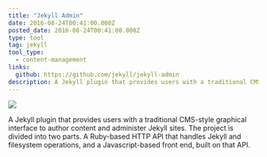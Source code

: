 ```yaml
---
title: "Jekyll Admin"
date: 2016-08-24T00:41:00.000Z
posted_date: 2016-08-24T00:41:00.000Z
type: tool
tag: jekyll
tool_type: 
  - content-management
links:
  github: https://github.com/jekyll/jekyll-admin
description: A Jekyll plugin that provides users with a traditional CMS-style graphical interface to author content and administer Jekyll sites.
---
```

![](https://cloud.githubusercontent.com/assets/282759/17258537/62e23ed6-5595-11e6-89b0-31c787f0492a.png)

A Jekyll plugin that provides users with a traditional CMS-style graphical interface to author content and administer Jekyll sites. The project is divided into two parts. A Ruby-based HTTP API that handles Jekyll and filesystem operations, and a Javascript-based front end, built on that API.
